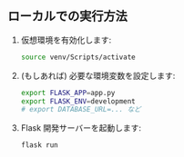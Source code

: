 ## ローカルでの実行方法

1.  仮想環境を有効化します:
    ```bash
    source venv/Scripts/activate
    ```
2.  (もしあれば) 必要な環境変数を設定します:
    ```bash
    export FLASK_APP=app.py
    export FLASK_ENV=development
    # export DATABASE_URL=... など
    ```
3.  Flask 開発サーバーを起動します:
    ```bash
    flask run
    ```
